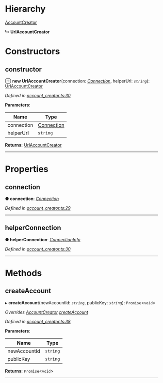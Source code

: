 

# Hierarchy

 [AccountCreator](_account_creator_.accountcreator.md)

**↳ UrlAccountCreator**

# Constructors

<a id="constructor"></a>

##  constructor

⊕ **new UrlAccountCreator**(connection: *[Connection](_connection_.connection.md)*, helperUrl: *`string`*): [UrlAccountCreator](_account_creator_.urlaccountcreator.md)

*Defined in [account_creator.ts:30](https://github.com/nearprotocol/nearlib/blob/7f7cdf3/src.ts/account_creator.ts#L30)*

**Parameters:**

| Name | Type |
| ------ | ------ |
| connection | [Connection](_connection_.connection.md) |
| helperUrl | `string` |

**Returns:** [UrlAccountCreator](_account_creator_.urlaccountcreator.md)

___

# Properties

<a id="connection"></a>

##  connection

**● connection**: *[Connection](_connection_.connection.md)*

*Defined in [account_creator.ts:29](https://github.com/nearprotocol/nearlib/blob/7f7cdf3/src.ts/account_creator.ts#L29)*

___
<a id="helperconnection"></a>

##  helperConnection

**● helperConnection**: *[ConnectionInfo](../modules/_utils_web_.md#connectioninfo)*

*Defined in [account_creator.ts:30](https://github.com/nearprotocol/nearlib/blob/7f7cdf3/src.ts/account_creator.ts#L30)*

___

# Methods

<a id="createaccount"></a>

##  createAccount

▸ **createAccount**(newAccountId: *`string`*, publicKey: *`string`*): `Promise`<`void`>

*Overrides [AccountCreator](_account_creator_.accountcreator.md).[createAccount](_account_creator_.accountcreator.md#createaccount)*

*Defined in [account_creator.ts:38](https://github.com/nearprotocol/nearlib/blob/7f7cdf3/src.ts/account_creator.ts#L38)*

**Parameters:**

| Name | Type |
| ------ | ------ |
| newAccountId | `string` |
| publicKey | `string` |

**Returns:** `Promise`<`void`>

___

